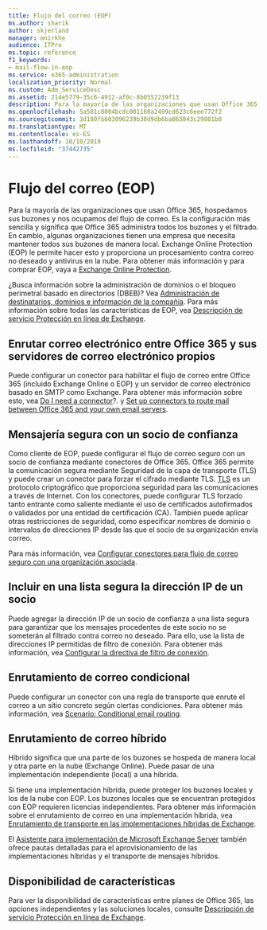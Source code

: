 ```yaml
---
title: Flujo del correo (EOP)
ms.author: sharik
author: skjerland
manager: mnirkhe
audience: ITPro
ms.topic: reference
f1_keywords:
- mail-flow-in-eop
ms.service: o365-administration
localization_priority: Normal
ms.custom: Adm_ServiceDesc
ms.assetid: 214e5779-35c6-4912-af0c-8b0552239f13
description: Para la mayoría de las organizaciones que usan Office 365, hospedamos sus buzones y nos ocupamos del flujo de correo. Es la configuración más sencilla y significa que Office 365 administra todos los buzones y el filtrado. En cambio, algunas organizaciones tienen una empresa que necesita mantener todos sus buzones de manera local. Exchange Online Protection (EOP) le permite hacer esto y proporciona un procesamiento contra correo no deseado y antivirus en la nube. Para obtener más información y para comprar EOP, vaya a Exchange Online Protection.
ms.openlocfilehash: 5a581c8004bcdc001160a2499cd623c6eee772f2
ms.sourcegitcommit: 3d180fb603896239b30d9db6ba865843c29801b0
ms.translationtype: MT
ms.contentlocale: es-ES
ms.lasthandoff: 10/10/2019
ms.locfileid: "37442735"
---
```

# <a name="mail-floweop"></a>Flujo del correo (EOP)

Para la mayoría de las organizaciones que usan Office 365, hospedamos sus buzones y nos ocupamos del flujo de correo. Es la configuración más sencilla y significa que Office 365 administra todos los buzones y el filtrado. En cambio, algunas organizaciones tienen una empresa que necesita mantener todos sus buzones de manera local. Exchange Online Protection (EOP) le permite hacer esto y proporciona un procesamiento contra correo no deseado y antivirus en la nube. Para obtener más información y para comprar EOP, vaya a [Exchange Online Protection](https://products.office.com/en-us/exchange/exchange-email-security-spam-protection).
  
¿Busca información sobre la administración de dominios o el bloqueo perimetral basado en directorios (DBEB)? Vea [Administración de destinatarios, dominios e información de la compañía](recipient-domain-and-company-management.md). Para más información sobre todas las características de EOP, vea [Descripción de servicio Protección en línea de Exchange](exchange-online-protection-service-description.md).
  
## <a name="routing-email-between-office-365-and-your-own-email-servers"></a>Enrutar correo electrónico entre Office 365 y sus servidores de correo electrónico propios

Puede configurar un conector para habilitar el flujo de correo entre Office 365 (incluido Exchange Online o EOP) y un servidor de correo electrónico basado en SMTP como Exchange. Para obtener más información sobre esto, vea [Do I need a connector](https://docs.microsoft.com/exchange/mail-flow-best-practices/use-connectors-to-configure-mail-flow/do-i-need-to-create-a-connector)?. y [Set up connectors to route mail between Office 365 and your own email servers](https://docs.microsoft.com/exchange/mail-flow-best-practices/use-connectors-to-configure-mail-flow/set-up-connectors-to-route-mail).
  
## <a name="secure-messaging-with-a-trusted-partner"></a>Mensajería segura con un socio de confianza

Como cliente de EOP, puede configurar el flujo de correo seguro con un socio de confianza mediante conectores de Office 365. Office 365 permite la comunicación segura mediante Seguridad de la capa de transporte (TLS) y puede crear un conector para forzar el cifrado mediante TLS. [TLS](https://docs.microsoft.com/microsoft-365/compliance/exchange-online-uses-tls-to-secure-email-connections) es un protocolo criptográfico que proporciona seguridad para las comunicaciones a través de Internet. Con los conectores, puede configurar TLS forzado tanto entrante como saliente mediante el uso de certificados autofirmados o validados por una entidad de certificación (CA). También puede aplicar otras restricciones de seguridad, como especificar nombres de dominio o intervalos de direcciones IP desde las que el socio de su organización envía correo. 
  
Para más información, vea [Configurar conectores para flujo de correo seguro con una organización asociada](https://docs.microsoft.com/exchange/mail-flow-best-practices/use-connectors-to-configure-mail-flow/set-up-connectors-for-secure-mail-flow-with-a-partner).
  
## <a name="safe-listing-a-partners-ip-address"></a>Incluir en una lista segura la dirección IP de un socio

Puede agregar la dirección IP de un socio de confianza a una lista segura para garantizar que los mensajes procedentes de este socio no se someterán al filtrado contra correo no deseado. Para ello, use la lista de direcciones IP permitidas de filtro de conexión. Para obtener más información, vea [Configurar la directiva de filtro de conexión](https://go.microsoft.com/fwlink/p/?LinkID=287108).
  
## <a name="conditional-mail-routing"></a>Enrutamiento de correo condicional

Puede configurar un conector con una regla de transporte que enrute el correo a un sitio concreto según ciertas condiciones. Para obtener más información, vea [Scenario: Conditional email routing](https://docs.microsoft.com/exchange/mail-flow-best-practices/use-connectors-to-configure-mail-flow/conditional-mail-routing).
  
## <a name="hybrid-mail-routing"></a>Enrutamiento de correo híbrido

Híbrido significa que una parte de los buzones se hospeda de manera local y otra parte en la nube (Exchange Online). Puede pasar de una implementación independiente (local) a una híbrida.
  
Si tiene una implementación híbrida, puede proteger los buzones locales y los de la nube con EOP. Los buzones locales que se encuentran protegidos con EOP requieren licencias independientes. Para obtener más información sobre el enrutamiento de correo en una implementación híbrida, vea [Enrutamiento de transporte en las implementaciones híbridas de Exchange](https://go.microsoft.com/fwlink/p/?LinkId=271757).
  
El [Asistente para implementación de Microsoft Exchange Server](https://go.microsoft.com/fwlink/p/?LinkId=287036) también ofrece pautas detalladas para el aprovisionamiento de las implementaciones híbridas y el transporte de mensajes híbridos. 
  
## <a name="feature-availability"></a>Disponibilidad de características

Para ver la disponibilidad de características entre planes de Office 365, las opciones independientes y las soluciones locales, consulte [Descripción de servicio Protección en línea de Exchange](exchange-online-protection-service-description.md).
